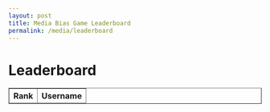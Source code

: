 ```yaml
---
layout: post
title: Media Bias Game Leaderboard
permalink: /media/leaderboard
---
```


<html lang="en">
<head>
    <meta charset="UTF-8">
    <meta name="viewport" content="width=device-width, initial-scale=1.0">
    <title>Leaderboard</title>
</head>
<body>
    <h1>Leaderboard</h1>
    <table id="leaderboard-table" border="1">
        <thead>
            <tr>
                <th>Rank</th>
                <th>Username</th>
            </tr>
        </thead>
        <tbody>
            <!-- Leaderboard rows will be inserted here -->
        </tbody>
    </table>
    <script>
        // Fetch leaderboard data from backend
        fetch('http://localhost:8085/api/media')  // Assuming the backend returns a list of usernames
            .then(response => response.json())
            .then(data => {
                const leaderboardTable = document.querySelector("#leaderboard-table tbody");
                if (data.length === 0) {
                    const noDataRow = document.createElement('tr');
                    noDataRow.innerHTML = `<td colspan="2">No data available</td>`;
                    leaderboardTable.appendChild(noDataRow);
                    return;
                }
                data.forEach((username, index) => {
                    const row = document.createElement('tr');
                    row.innerHTML = `
                        <td>${index + 1}</td>  <!-- Rank generated automatically -->
                        <td>${username}</td>
                    `;
                    leaderboardTable.appendChild(row);
                });
            })
            .catch(error => console.error("Error fetching leaderboard:", error));
    </script>
</body>
</html>
